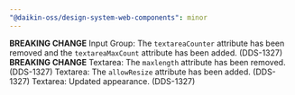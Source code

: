 ```yaml
---
"@daikin-oss/design-system-web-components": minor
---
```


**BREAKING CHANGE** Input Group: The `textareaCounter` attribute has been removed and the `textareaMaxCount` attribute has been added. (DDS-1327)
**BREAKING CHANGE** Textarea: The `maxlength` attribute has been removed. (DDS-1327)
Textarea: The `allowResize` attribute has been added. (DDS-1327)
Textarea: Updated appearance. (DDS-1327)
